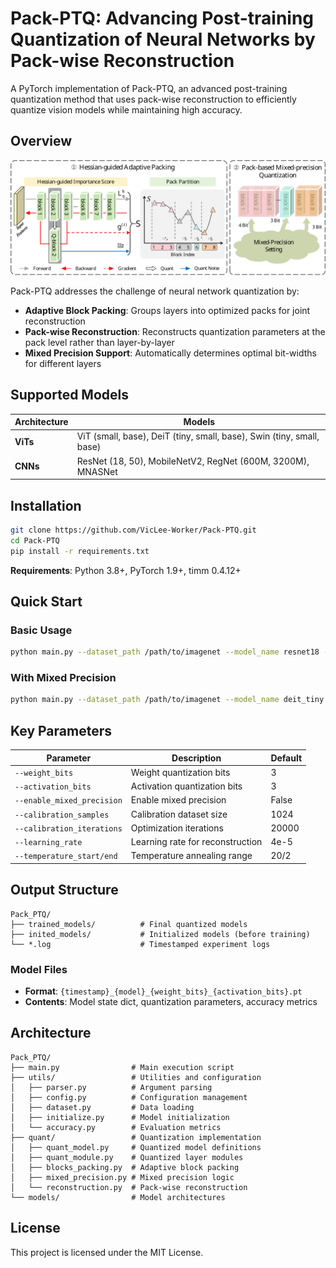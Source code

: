 # Pack-PTQ: Advancing Post-training Quantization of Neural Networks by Pack-wise Reconstruction

A PyTorch implementation of Pack-PTQ, an advanced post-training quantization method that uses pack-wise reconstruction to efficiently quantize vision models while maintaining high accuracy.

## Overview

<div align=center>
  <img src="overview_pic/pack_ptq_overview.svg" width="700px" />
</div>


Pack-PTQ addresses the challenge of neural network quantization by:
- **Adaptive Block Packing**: Groups layers into optimized packs for joint reconstruction
- **Pack-wise Reconstruction**: Reconstructs quantization parameters at the pack level rather than layer-by-layer
- **Mixed Precision Support**: Automatically determines optimal bit-widths for different layers

## Supported Models

| Architecture | Models |
|--------------|--------|
| **ViTs** | ViT (small, base), DeiT (tiny, small, base), Swin (tiny, small, base) |
| **CNNs** | ResNet (18, 50), MobileNetV2, RegNet (600M, 3200M), MNASNet |

## Installation

```bash
git clone https://github.com/VicLee-Worker/Pack-PTQ.git
cd Pack-PTQ
pip install -r requirements.txt
```

**Requirements**: Python 3.8+, PyTorch 1.9+, timm 0.4.12+

## Quick Start

### Basic Usage

```bash
python main.py --dataset_path /path/to/imagenet --model_name resnet18 --weight_bits 3 --activation_bits 3
```

### With Mixed Precision

```bash
python main.py --dataset_path /path/to/imagenet --model_name deit_tiny --weight_bits 3 --activation_bits 3 --enable_mixed_precision
```

## Key Parameters

| Parameter | Description | Default |
|-----------|-------------|---------|
| `--weight_bits` | Weight quantization bits | 3 |
| `--activation_bits` | Activation quantization bits | 3 |
| `--enable_mixed_precision` | Enable mixed precision | False |
| `--calibration_samples` | Calibration dataset size | 1024 |
| `--calibration_iterations` | Optimization iterations | 20000 |
| `--learning_rate` | Learning rate for reconstruction | 4e-5 |
| `--temperature_start/end` | Temperature annealing range | 20/2 |

## Output Structure

```
Pack_PTQ/
├── trained_models/          # Final quantized models
├── inited_models/           # Initialized models (before training)
└── *.log                    # Timestamped experiment logs
```

### Model Files
- **Format**: `{timestamp}_{model}_{weight_bits}_{activation_bits}.pt`
- **Contents**: Model state dict, quantization parameters, accuracy metrics

## Architecture

```
Pack_PTQ/
├── main.py                # Main execution script
├── utils/                 # Utilities and configuration
│   ├── parser.py          # Argument parsing
│   ├── config.py          # Configuration management
│   ├── dataset.py         # Data loading
│   ├── initialize.py      # Model initialization
│   └── accuracy.py        # Evaluation metrics
├── quant/                 # Quantization implementation
│   ├── quant_model.py     # Quantized model definitions
│   ├── quant_module.py    # Quantized layer modules
│   ├── blocks_packing.py  # Adaptive block packing
│   ├── mixed_precision.py # Mixed precision logic
│   └── reconstruction.py  # Pack-wise reconstruction
└── models/                # Model architectures
```

## License

This project is licensed under the MIT License.